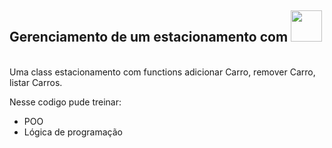 ## Gerenciamento de um estacionamento com <img width="50px" src="https://github.com/user-attachments/assets/66f9b90c-a0c3-4a55-81d7-c805d3131194"></img>

 <br/>
Uma class estacionamento com functions adicionar Carro, remover Carro, listar Carros.

<p>Nesse codigo pude treinar:</p>
<ul>
  <li>POO</li>
  <li> Lógica de programação</li>
</ul>
